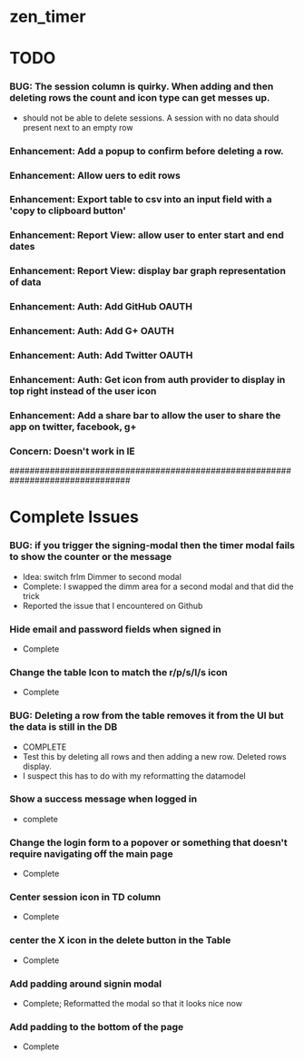 # zen_timer

# TODO

### BUG: The session column is quirky. When adding and then deleting rows the count and icon type can get messes up.
- should not be able to delete sessions. A session with no data should present next to an empty row

### Enhancement: Add a popup to confirm before deleting a row.

### Enhancement: Allow uers to edit rows

### Enhancement: Export table to csv into an input field with a 'copy to clipboard button'

### Enhancement: Report View: allow user to enter start and end dates

### Enhancement: Report View: display bar graph representation of data

### Enhancement: Auth: Add GitHub OAUTH

### Enhancement: Auth: Add G+ OAUTH

### Enhancement: Auth: Add Twitter OAUTH

### Enhancement: Auth: Get icon from auth provider to display in top right instead of the user icon

### Enhancement: Add a share bar to allow the user to share the app on twitter, facebook, g+

### Concern: Doesn't work in IE


################################################################################
# Complete Issues

### BUG: if you trigger the signing-modal then the timer modal fails to show the counter or the message
- Idea: switch frlm Dimmer to second modal
- Complete: I swapped the dimm area for a second modal and that did the trick
- Reported the issue that I encountered on Github

### Hide email and password fields when signed in
- Complete

### Change the table Icon to match the r/p/s/l/s icon
- Complete

### BUG: Deleting a row from the table removes it from the UI but the data is still in the DB
- COMPLETE
- Test this by deleting all rows and then adding a new row. Deleted rows display.
- I suspect this has to do with my reformatting the datamodel

### Show a success message when logged in
- complete

### Change the login form to a popover or something that doesn't require navigating off the main page
- Complete

### Center session icon in TD column
- Complete

### center the X icon in the delete button in the Table
- Complete

### Add padding around signin modal
- Complete; Reformatted the modal so that it looks nice now

### Add padding to the bottom of the page
- Complete
